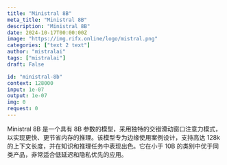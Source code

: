 ```yaml
---
title: "Ministral 8B"
meta_title: "Ministral 8B"
description: "Ministral 8B"
date: 2024-10-17T00:00:00Z
image: "https://img.rifx.online/logo/mistral.png"
categories: ["text 2 text"]
author: "mistralai"
tags: ["mistralai"]
draft: False

id: "ministral-8b"
context: 128000
input: 1e-07
output: 1e-07
img: 0
request: 0
---
```


Ministral 8B 是一个具有 8B 参数的模型，采用独特的交错滑动窗口注意力模式，以实现更快、更节省内存的推理。该模型专为边缘使用案例设计，支持高达 128k 的上下文长度，并在知识和推理任务中表现出色。它在小于 10B 的类别中优于同类产品，非常适合低延迟和隐私优先的应用。

